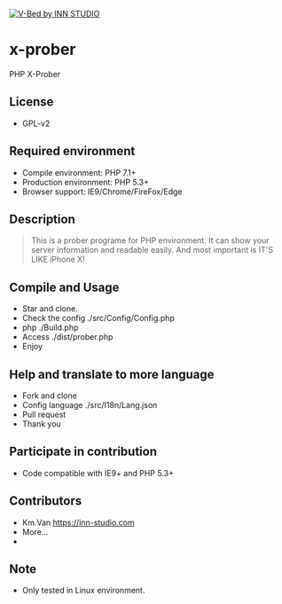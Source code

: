 [![V-Bed by INN STUDIO](https://wx3.sinaimg.cn/large/686ee05dly1fkvkxkwyhzj21gu0d2my8.jpg)](https://wx3.sinaimg.cn/large/686ee05dly1fkvkxkwyhzj21gu0d2my8.jpg)

# x-prober
PHP X-Prober

## License
* GPL-v2

## Required environment
- Compile environment: PHP 7.1+
- Production environment: PHP 5.3+
- Browser support: IE9/Chrome/FireFox/Edge

## Description
> This is a prober programe for PHP environment. It can show your server information and readable easily. And most important is IT'S LIKE iPhone X!

## Compile and Usage
- Star and clone.
- Check the config ./src/Config/Config.php
- php ./Build.php
- Access ./dist/prober.php
- Enjoy

## Help and translate to more language
- Fork and clone
- Config language ./src/I18n/Lang.json
- Pull request
- Thank you

## Participate in contribution
- Code compatible with IE9+ and PHP 5.3+

## Contributors
- Km.Van https://inn-studio.com
- More...
- 
## Note
- Only tested in Linux environment.
